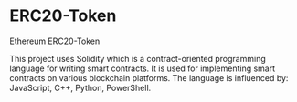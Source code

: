 # ERC20-Token
Ethereum ERC20-Token

This project uses Solidity which is a contract-oriented programming language for writing smart contracts. It is used for implementing smart contracts on various blockchain platforms. The language is influenced by: JavaScript, C++, Python, PowerShell.

